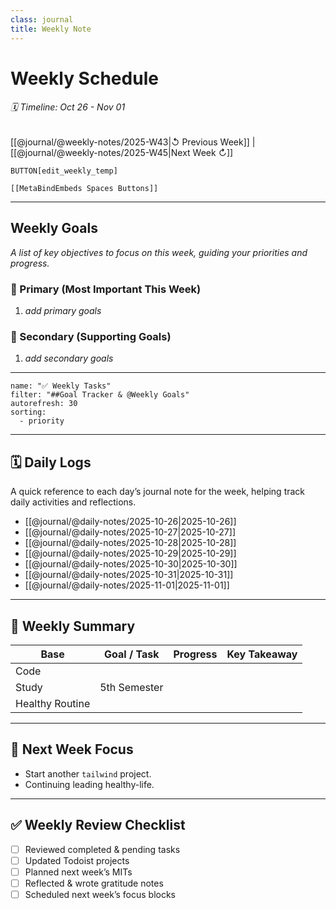 ```yaml
---
class: journal
title: Weekly Note
---
```


# Weekly Schedule

###### 🗓️ Timeline: Oct 26 - Nov 01
[[@journal/@weekly-notes/2025-W43|↺ Previous Week]] | [[@journal/@weekly-notes/2025-W45|Next Week ↻]]

`BUTTON[edit_weekly_temp]` 
```meta-bind-embed
[[MetaBindEmbeds Spaces Buttons]]
```

---

## Weekly Goals

_A list of key objectives to focus on this week, guiding your priorities and progress._

### 🎯 Primary (Most Important This Week)

1. _add primary goals_

### 🌱 Secondary (Supporting Goals)

1. _add secondary goals_

---

```todoist
name: "✅ Weekly Tasks"
filter: "##Goal Tracker & @Weekly Goals"
autorefresh: 30
sorting:
  - priority
```

---

## 🗓️ Daily Logs 

A quick reference to each day’s journal note for the week, helping track daily activities and reflections.

- [[@journal/@daily-notes/2025-10-26|2025-10-26]]
- [[@journal/@daily-notes/2025-10-27|2025-10-27]]
- [[@journal/@daily-notes/2025-10-28|2025-10-28]]
- [[@journal/@daily-notes/2025-10-29|2025-10-29]]
- [[@journal/@daily-notes/2025-10-30|2025-10-30]]
- [[@journal/@daily-notes/2025-10-31|2025-10-31]]
- [[@journal/@daily-notes/2025-11-01|2025-11-01]]

---


## 🧾 Weekly Summary

| Base | Goal / Task | Progress | Key Takeaway |
|------|------|-----------|--------------|
| Code |   |  |  |
| Study | 5th Semester |  |  |
| Healthy Routine | |  | |


---

## 🔄 Next Week Focus

- Start another `tailwind` project.
- Continuing leading healthy-life.

---

## ✅ Weekly Review Checklist

- [ ] Reviewed completed & pending tasks  
- [ ] Updated Todoist projects  
- [ ] Planned next week’s MITs  
- [ ] Reflected & wrote gratitude notes  
- [ ] Scheduled next week’s focus blocks 
